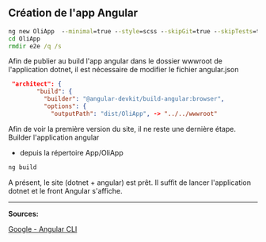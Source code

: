 ﻿---
tags: creer-une-app-dotnet-angular
---


## Création de l'app Angular

```bat
ng new OliApp  --minimal=true --style=scss --skipGit=true --skipTests=true
cd OliApp
rmdir e2e /q /s
````

Afin de publier au build l'app angular dans le dossier wwwroot de l'application dotnet, il est nécessaire de modifier le fichier angular.json

```json
 "architect": {
        "build": {
          "builder": "@angular-devkit/build-angular:browser",
          "options": {
            "outputPath": "dist/OliApp", -> "../../wwwroot"
````


Afin de voir la première version du site, il ne reste une dernière étape. Builder l'application angular

- depuis la répertoire App/OliApp
```cmd
ng build
````

A présent, le site (dotnet + angular) est prêt. Il suffit de lancer l'application dotnet et le front Angular s'affiche.

----
**Sources:**

[Google - Angular CLI](https://angular.io/cli/)


